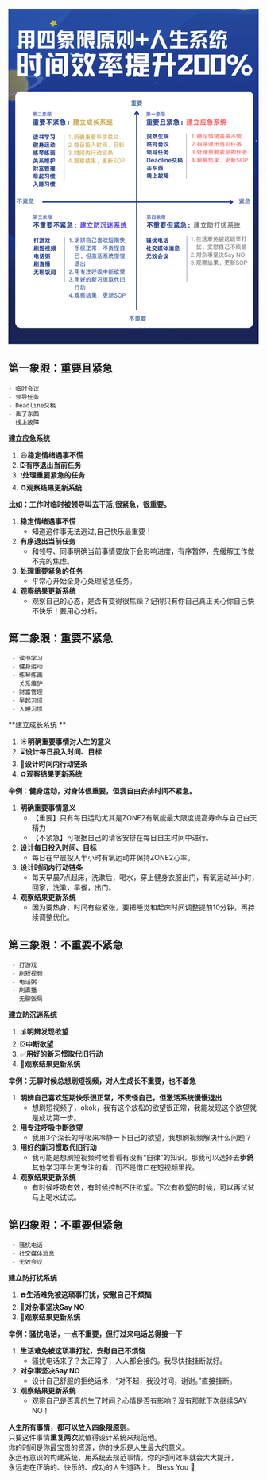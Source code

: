 
![alt text](/pics/habits/四象限-封面.png)

## 第一象限：重要且紧急
    - 临时会议
    - 领导任务
    - Deadline交稿
    - 丢了东西
    - 线上故障

**建立应急系统**
1. 😆**稳定情绪遇事不慌** 
2. ❎**有序退出当前任务** 
3. ❗️**处理重要紧急的任务**
4. ♻️**观察结果更新系统**  

**比如：工作时临时被领导叫去干活,很紧急，很重要。**
1. **稳定情绪遇事不慌**
   - 知道这件事无法逃过,自己快乐最重要！
2. **有序退出当前任务**
   - 和领导、同事明确当前事情要放下会影响进度，有序暂停，先缓解工作做不完的焦虑。
3. **处理重要紧急的任务**
   - 平常心开始全身心处理紧急任务。
4. **观察结果更新系统**
   - 观察自己的心态，是否有变得很焦躁？记得只有你自己真正关心你自己快不快乐！要用心分析。


## 第二象限：重要不紧急
     - 读书学习
     - 健身运动
     - 练琴练画
     - 关系维护
     - 财富管理
     - 早起习惯
     - 入睡习惯
 
**建立成长系统 ** 
1. ☀️**明确重要事情对人生的意义** 
2. ⌛️**设计每日投入时间、目标** 
3. 🧾**设计时间内行动链条** 
4. ♻️**观察结果更新系统**      
 
**举例：健身运动，对身体很重要，但我自由安排时间不紧急。**
1. **明确重要事情意义**
   - 【重要】只有每日运动尤其是ZONE2有氧能最大限度提高寿命与自己白天精力
   - 【不紧急】可根据自己的请客安排在每日自主时间中进行。
2. **设计每日投入时间、目标**
   - 每日在早晨投入半小时有氧运动并保持ZONE2心率。
3. **设计时间内行动链条**
   - 每天早晨7点起床，洗漱后，喝水，穿上健身衣服出门，有氧运动半小时，回家，洗漱，早餐，出门。
4. **观察结果更新系统**
   - 因为要热身，时间有些紧张，要把睡觉和起床时间调整提前10分钟，再持续调整优化。

## 第三象限：不重要不紧急
     - 打游戏
     - 刷短视频
     - 电话粥
     - 刷直播
     - 无聊饭局

**建立防沉迷系统**
1. 💰**明辨发现欲望**
2. ❎**中断欲望**
3. ✅**用好的新习惯取代旧行动**
4. 👀**观察结果更新系统**  

**举例：无聊时候总想刷短视频，对人生成长不重要，也不着急**
1. **明辨自己喜欢短期快乐很正常，不责怪自己，但激活系统慢慢退出**
   - 想刷短视频了，okok，我有这个放松的欲望很正常，我能发现这个欲望就是成功第一步。
2. **用专注呼吸中断欲望**
   - 我用3个深长的呼吸来冷静一下自己的欲望，我想刷视频解决什么问题？
3. **用好的新习惯取代旧行动**
   - 我可能是想刷短视频时候看看有没有“自律”的知识，那我可以选择去**步鸽**其他学习平台更专注的看，而不是借口在短视频里找。
4. **观察结果更新系统**
   - 有时候呼吸有效，有时候控制不住欲望。下次有欲望的时候，可以再试试马上喝水试试。


## 第四象限：不重要但紧急

     - 骚扰电话
     - 社交媒体消息
     - 无效会议

**建立防打扰系统**
1. ☎️**生活难免被这琐事打扰，安慰自己不烦恼**
2. 🫸**对杂事坚决Say NO**
3. 👀**观察结果更新系统**  
 
**举例：骚扰电话，一点不重要，但打过来电话总得接一下**
1. **生活难免被这琐事打扰，安慰自己不烦恼**
   - 骚扰电话来了？太正常了，人人都会接的。我尽快挂挂断就好。
2. **对杂事坚决Say NO**
   - 设计自己舒服的拒绝话术，“对不起，我没时间，谢谢。”直接挂断。
3. **观察结果更新系统**
   - 观察自己是否真的生了时间？心情是否有影响？没有那就下次继续SAY NO！

**人生所有事情，都可以放入四象限原则**。  
只要这件事情**重复两次**就值得设计系统来规范他。  
你的时间是你最宝贵的资源，你的快乐是人生最大的意义。  
永远有意识的构建系统，用系统去规范事情，你的时间效率就会大大提升，  
永远走在正确的、快乐的、成功的人生道路上。
Bless You 🙏